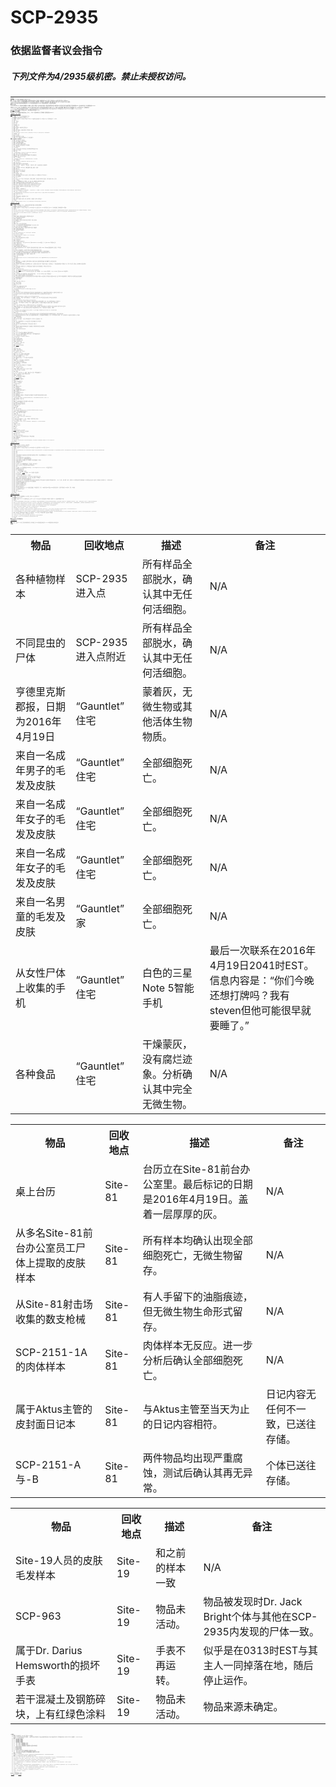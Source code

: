 # SCP-2935
                        



### **依据监督者议会指令** 

##### 下列文件为4/2935级机密。禁止未授权访问。



<div style='clear:both; height: 0px; font-size: 1px' />

---



SCP-2935。



**特殊收容措施：** SCP-2935的入口已被水泥封闭，禁止进入SCP-2935。

**描述：** SCP-2935是一个时空异常，位于印第安纳州乔帕附近一座公墓地下的石灰石洞穴内。该公墓最后一次埋葬的死者死于1908年，基金会人员在发现来自SCP-2935的信号后发现了此地*（参见附录2935.1）* 。

SCP-2935异常本身是一平行现实，与2016年时的现代地球近乎完全一致，唯一的不同是，所有生命活动，无论有机或无机，包括有知觉实体、机械、电脑等“类生命”现象，在SCP-2935内全部于2016年4月20日停止。

从最初进入SCP-2935内进行侦测的机动特遣队所收集情报看，SCP-2935内的全部生命形式是在0300-0400 EST之间毫无征兆地全部死亡，其原因当前仍然未确定。

**附录2935.1：发现** 

于2016年4月28日约0500 EST，印第安纳州布卢明顿附近Site-81的通信人员侦测到一无线电信号。该信号本身失真无法辨识，对其跟踪后指向印第安纳州乔帕一处接近美国70号州际公路的未合并区域。依照基金会政策，印第安纳波利斯的Site-81人员被派去确认信号源头，在对区域的搜查中发现SCP-2935。

在最初进入SCP-2935后<sup class='footnoteref'>
 <a shape='rect' class='footnoteref' id='footnoteref-1' href='javascript:;' onclick='WIKIDOT.page.utils.scrollToReference(&apos;footnote-1&apos;)'>1</a>
</sup>，探索人员并未立即察觉到该异常，而是以为无人机发现了洞穴的另一侧出口。但在对周边区域进行观察后探索人员很快纠正了这一点，并收到了未失真的信号播报。该播报似乎是自4月20日开始循环播放，来自SCP-2935现实内的Site-81。完整内容抄录如下。


> 这是来自SCP基金会及你所属国政府的自动应急播报。一个或更多我们的站点出现联系中断，可能是由未知规模的收容突破造成。所有民众应依照指令留在家中，等待收容组处置突破。本信息自2016年4月20日开始播报至—（*信息到此中断然后循环* ）
> 

这之后[Site-81](/secure-facility-dossier-site-81)人员联系了站点指挥部。机动特遣队Epsilon-13 “昭昭天命”被立即派往检查探索SCP-2935。

**附录2935.2：SCP-2935的探索** 

MTF Epsilon-13对SCP-2935的探索分四次独立任务完成，三次为人工，一次为无人。在任务中找到了若干人造器物和情报，完整列表描述参见*附录2935.3* 。


<a shape='rect' class='collapsible-block-link' href='javascript:;'>+&#160;&#25506;&#32034;&#20219;&#21153;2935.1&#65292;&#20195;&#21495;&#65306;Gauntlet</a>

<a shape='rect' class='collapsible-block-link' href='javascript:;'>-&#160;&#20851;&#38381;</a>


> **任务概要：** 在SCP-2935进入点附近搜索采集情报、样本。
> 
> **执行特遣队：** 机动特遣队Epsilon-13“昭昭天命”（4人）
> 
> **其他信息：** 下面是MTF E-13记录的音频、视频抄录，他们在SCP-2935被发现后立即开始调查。特工Juno领导四人小队，对异常的初探仅进行了一个多小时。
> 
> [开始记录]
> 
> **Juno：** 开启话筒。
> 
> **Devon：** 检查。
> 
> **Kael：** 检查。
> 
> **Underwood：** 检查。
> 
> **Juno：** 指挥部？
> 
> **指挥部：** 我们听到了。确认所有特工集合在进入点。.
> 
> **Juno：** 已确认。
> 
> **指挥部：** 很好。继续进入。不要放过任何机会，我们对那里一无所知。
> 
> **Juno：** 明白，前进。
> 
> *MTF E-13进入SCP-2935。穿过洞穴花了约15分钟，之后队伍出现在.SCP-2935的另一侧。摄像头适应光线后，可以看到周围风景。* 
> 
> **Underwood：** 天哪。
> 
> **Kael：** 耶，真可怕。
> 
> **指挥部：** 确认你们看到了什么，领队。
> 
> **Juno：** 好，嗯……看起来完全没有活的植物。树、草、所有东西都死了。

**指挥部：** 温度读数是24C。听起来正常？
> 
> **Juno：** 肯定。很怡人。多云，但没有风。
> 
> **指挥部：** 明白。继续推进，注意找寻任何住房。
> 
> **Devon：** 这是我们刚刚离开的那地方？
> 
> **指挥部：** 我们正在确认。能辨识什么东西吗？
> 
> **Kael：** 如果上这座山，就该有条路在那边，我们来的那条。
> 
> **Juno：** 朝那里前进吧。
> 
> *队伍向山峰前进。* 
> 
> **Juno：** 对，有条路。指挥部，现在还不能说定，但初步观察看这和我们那边是同一地点。
> 
> **指挥部：** 明白。小心前进。
> 
> **Juno：** 明白。
> 
> *小队向北朝附近道路前进。大约前进2千米后，队伍发现一座农场。有两辆车在外面。* 
> 
> **Juno：** 指挥部，这里发现一座房屋。准备进入检查。
> 
> **指挥部：** 明白。领队，让Underwood安装你们的广播转播器。我们会试图回答信号。
> 
> **Underwood：** 知道了，指挥。我马上安装。
> 
> **Juno：** 好了，我们前进。
> 
> *小队来到农场前门。门没有锁。前厅无人，特工Kael确认房内仍有电力。特工去往厨房。* 
> 
> **Devon：** 耶稣基督这是-
> 
> *三具成人尸体，两女一男，坐在厨房内的桌边。第四具尸体是一男童，倒在一侧。* 
> 
> **Juno：** 指挥，看到了吗？
> 
> **指挥部：** 能看到。能确认这些人还有没有生命迹象吗？
> 
> **Juno：** 能……男人死了……右边那个女人……还有左边那个……还有那个孩子，都死了。肯定是最近发生的，没有腐烂迹象。
> 
> **Kael：** 太他妈可怕了。
> 
> **Devon：** 桌上有份报纸，2016年4月19日，亨德里克斯郡报。指挥部，能确认一下头条吗？
> 
> **指挥部：** 稍等，队员。
> 
> **Kael：** 晚餐还在，看。鸡。土豆泥，豆子。
> 
> **指挥部：** 确认头条了。与当天的报纸相符。
> 
> **Devon：** 这他妈。
> 
> **Kael：** 吃的不新鲜了，但还没-
> 
> **Devon：** 墙钟上的日期是2016年4月28日。就是今天，还有完全一样的时间，0945。和我的时间一样。他们在这多久了？
> 
> **Kael：** 老大，你看看食物。
> 
> **Juno：** 怎么了？
> 
> **Kael：** 蒙上灰了。它们—它们也是。它们在这有段时间了，但这吃的，都放陈了，却没有烂掉。现在鸡肉上早该长霉了，但这什么都没有。看吧？土豆也是。
> 
> **Juno：** 对，我看到了。
> 
> **指挥部：** 队员，我们需要取样。食品，还有那些人。头发，皮肤，体液，能收集就收。房间里有任何电子设备吗？
> 
> **Devon：** 旁边的房间里有个笔记本电脑。女人的包里有个智能手机。让我……对，没电了。
> 
> **指挥部：** 采集它，看看附近有没有可注意的东西，然后退出去。没确认环境情况前不能让你们待太久。
> 
> *Kael特工采集了尸体样本和食品样本。Juno特工搜查了房屋。Devon特工去往卧室打开了电视机。* 
> 
> **Devon：** 电视还能用，刚刚翻了翻，除了调试信号外什么都没有……操，该死，老大，快来。
> 
> **Juno：** 发现什么了？
> 
> **Devon：** 我觉得这是……家庭购物网络。看。
> 
> *电视中出现了家庭购物网络的节目。两人出现在屏幕中，一人倒在空椅子附近，另一人面朝镜头。两人都无活动。背景已经被焚毁，似乎自动灭火系统已经被触发过，屏幕外有红色警报灯在闪烁。屏幕下方的字幕仍在滚动，写着“2016年4月28日”。* 
> 
> **Juno：** 好吧。行了，我们出去。过来，我们走了。
> 
> *队员离开房屋与Underwood回合，他已完成信号台安装。15分钟后，MTF E-13返回SCP-2935进入点。在返回前，Kael特工又收集了周围植物的样本。* 
> 
> **Devon：** 我才发现一件事，老大。
> 
> **Juno：** 什么？
> 
> **Devon：** 这是中西部的夏天。你就没觉得少了什么吗？
> 
> **Juno：** 什么意思？
> 
> **Devon：** 听听。什么都没有。没有鸟叫、虫鸣，没有车的声音，什么都没有。只有风声。太他妈安静了。
> 
> [记录结束]
> 
> *备注：任务结束后，队员返回SCP-2935进入点。然而，队员被指示留在SCP-2935内建立前哨营地，等待更多队员进入。* 
> 





<a shape='rect' class='collapsible-block-link' href='javascript:;'>+&#160;&#25506;&#32034;&#20219;&#21153;2935.2&#65292;&#20195;&#21495;&#65306;&#36299;&#28041;</a>

<a shape='rect' class='collapsible-block-link' href='javascript:;'>-&#160;&#20851;&#38381;</a>


> **任务概要：** 进入基金会站点（Site-81），试图取回其中的基金会服务器数据，并在那里建立前哨营地。
> 
> **执行特遣队：** 机动特遣队Epsilon-13“昭昭天命”（16人）
> 
> **其他信息：** 下面是MTF E-13记录的音频、视频抄录，特工Juno与Roy领导16人小队，被指示去找寻SCP-2935内的可用车辆，去往Site-81。无关内容已被略去。完整内容请联系Site-81管理部。
> 
> [开始记录]
> 
> *略去多余对话。队员找到了许多车辆，向南出发去Site-81。主干道因SCP-2935内的突发死亡事件被车辆堵塞。高速路上可以看到火苗，还有三架坠毁的客机。对撞击现场的检查后发现了同样的情况：所有居民都似乎是同时地失去了意识。结果便是很多车辆发生碰撞，一同停在路上。* 
> 
> *抵达布卢明顿后，MTF E-13分成两组，一队（特工Roy带领）直接向Site-81前进，另一队（特工Juno带领）试图进入站点外的“深度存储库”服务器所在地。为记录所便，Juno一队的记录在此略去。收集到的情报参见附录2935.3。* 
> 
> *特工Roy一队来到Site-81位于莱克门罗湖蓄水坝下方的主要入口。进入电梯确认仍在运转，小队进入地下。* 
> 
> **Olmann：** Roy。
> 
> **Roy：** 嗯？
> 
> **Olmann：** 我想知道，我知道你们是在做任务，但我觉得我19号那天在岗。
> 
> **Roy：** 我也在想一样的事。那天我也在岗。
> 
> **Olmann：** 你觉得我们在这里？
> 
> **Roy：** 很快就知道了。我还有Faust和Morocco在武器实验室待了一整晚。就在里面。
> 
> **Daniels：** 你们听到了吗？
> 
> **Indigo：** 什么？
> 
> **Daniels：** 这就对了。我们不该听到突破警报吗？
> 
> **Roy：** 不一定。突破警报是自动的，但首先得有哪间收容间触发它。不然，就只能人工启动。
> 
> **Keller：** 肯定有人去到了办公室，把应急播报启动了。
> 
> **Roy：** 那倒是个自动应答。我赌一把，它大概是因为生命探测仪没结果了才被触发的。
> 
> **Indigo：** 生命探测仪能触发紧急应答？
> 
> **Roy：** 不是哪个都这样。但很多都可以。
> 
> **Olmann：** 到了。
> 
> *队员离开电梯。可以看见Site-81主入口大门。所有灯光仍在运作。封锁状态确认。* 
> 
> **Roy：** Keller把门打开，诸位都小心。
> 
> *Keller特工用访问控制台进行操作。封锁被取消，大门打开，队员进入检查区。* 
> 
> **Ali：** 危险排除，开始行动。
> 
> **Roy：** 好了各位。我们首先确认前台办公室，向右前进。
> 
> *队伍进入Site-81前台办公室。* 
> 
> **Indigo：** 这里找到尸体了。
> 
> **Roy：** 耶，早该料到。认出来是谁了吗？
> 
> **Daniels：** 我是说他们已经干了……但这个是Desiree Clark，还有Max Westminster。John Cabin在那边……这一个是Elisa Watson。他们都在81站工作。
> 
> **Olmann：** 可能那天也在工作。
> 
> **Roy：** 谁知道他们在日历上划到哪天了？
> 
> **Straight：** 还没等到第一次交班，本地时间8AM？
> 
> **Roy：** 说得通。最后的登记在4月19号。Keller，再登进系统，看看能不能发现是什么触发了紧急响应。Olmann，你和Indigo去看看那边的休息室，看看有没……我也不知道。
> 
> **Ali：** 老大？
> 
> **Roy：** 抱歉，该死。我没想到这样……不该是这样。我原来以为会更乱的。收容突破总是如此，但这是……
> 
> **Daniels：** 干净。我是说他们显然就是尸体，但太干净了。没有血，轻微的死后排泄，但现在居然都干掉了。你觉得这是某种疾病？
> 
> **Roy：** 采点样本吧。擦拭下表面，用Indigo的装备确认微生物。Juno他们发现有间完全无菌的房子，指挥部想知道这里是不是也一样。
> 
> **Indigo：** 小心采集的表面不要被你自己污染了。衣服拉上，不要脱手套，等等。
> 
> **Roy：** 好了。前进。发现什么就通话。
> 
> **Olmann：** 明白。
> 
> *Olmann和Indigo特工去往休息间。发现了更多尸体。Keller特工再次操作Site-81控制系统。特工Ali、Straight和Daniels离开前台办公室去采集附近餐厅的样本。* 
> 
> **Keller：** 找到了。
> 
> **Roy：** 结果如何？
> 
> **Keller：** 看起来系统是在……0400点触发的，是在例行生命检测中。显然是出了故障，或者是系统觉得这是故障。所有生命播报器自上次检查后再没有应答。
> 
> **Roy：** 这都没有引发突破警报？
> 
> **Keller：** 我不觉得会。应该是先发给维护，然后是系统指挥部，然后……站点指挥部？如果没人回答，它可能就给17号站发信了，如果还是没反应……也许就发到监督者指挥部。这些都经过了之后，它启动了自动安全锁，封锁站点，开始广播求助。然后就开始等着。
> 
> **Roy：** 等什么？
> 
> **Keller：** 其他站点的回应。或者是任何工作人员。我觉得就是1级新人也能取消这个封锁。但是这都是假设了，我还没见过它真正这么用上。
> 
> **Roy：** 所以没人来应答。
> 
> **Keller：** 除了我们，隔了好几天之后。
> 
> **Roy：** （*停顿* ）那[AIAD们](/aiad-homescreen)呢？Alexandra是安装在这个站点了的，对吧？它们应该还在这里。
> 
> **Keller：** 说得好。（*停下来操作终端* ）好了。“Alexandra.aic当前正在运行。”很好，我来唤醒她。（*停顿* ）Alexandra，听得到我吗？（*无应答* ）Alexandra，这里是James Keller。你能听到我吗？
> 
> **Roy：** 试试看文本交互。
> 
> **Keller：** （*再次操作终端* ）没用。说程序还在运行，但是完全没有应答。我试试……（*停顿* ）哈。Thorn也是一言不发。它们都不说话了。
> 
> **Roy：** 那就怪了。既然解除了81号站的锁定，能在这里开启其他站点吗？
> 
> **Keller：** 也许它们和这里一样也都封锁了呢？当然有些站点的协议允许在岗的人解除封锁。我知道Site-27就是这样的，但他们那边有个超结实的Keter翼区。当然，我们还可以找到监督者解锁它们，我知道他们是可以远程解除全部站点的安保措施的。
> 
> **Roy：** 那你知道监督者们在那么？
> 
> **Keller：** 不知道，你知道吗？
> 
> **Roy：** 不。
> 
> **Olmann：** 嘿老大，我们……我们在，呃——
> 
> **Roy：** Olmann，你们在哪？
> 
> **Indigo：** 我们在武器实验室。
> 
> **Roy：** 噢。
> 
> **Olmann：** 我们可以就收集样本然后锁上这里的-
> 
> **Roy：** 不必，我要亲自看看。我们马上到。
> 
> *特工Roy与Keller去到Site-81武器试验室。特工Olmann与Indigo 已经在门内等待。* 
> 
> **Roy：** 我们看看吧。
> 
> **Indigo：** 老大，我们——
> 
> **Roy：** 这里这个不是我。我才是我。你觉得我会害怕这种异常里面发生的事？这种疯狂的破事我们早见多了，和搞乱你脑袋的地方或者别的什么。看到我自己的尸体算得个什么事。
> 
> 队员进入实验室。特工Morocco与Faust倒在工作台附近。Rodgers博士的尸体倒在射击场的门旁。房间里没有其他东西，但全部蒙上了灰。
> 
> **Roy：** 在哪？
> 
> *Olmann特工带领队员来到射击场门口。场内是空的，只有一具尸体在房间远处的地板上躺着。* 
> 
> **Indigo：** 我们收集样本了，我还把一小部分放在显微镜下看了。100%的细胞死亡，没有一个例外。我们会带回去进行更多调查，但我从来没见过这样的东西。
> 
> **Roy：** 耶，我们会见到的。
> 
> *Roy特工走到Roy特工的尸体旁。他伸出手将尸体翻过来，发现了他正在测试的枪。* 
> 
> **Indigo：** 他们……显然没有在腐烂，或者别的。甚至都没味道。似乎所有原本在死后破坏人体的生物过程都没了，因为……好吧，生物进程在某处被中止了，现在就是干尸。
> 
> **Roy：** 我知道了。（*停顿* ）我记得这个。这个我测试了一小会儿。安保摄像上应该能找到，查一下到底是什么时候发生的。看看是不是一致的……和其他所有地方。
> 
> **Olmann：** 好。
> 
> **Roy：** 行了。所以，我们该检查一下高层人员了。我觉得Aktus博士应该是九点上床，现在该是在宿舍里。
> 
> **Straight：** 我们已经去过了，他死了，其他人也是一样。Hamilton博士、Love博士、Karston博士、Mann博士都在大厅里，我觉得他是19号去镇上参加研讨的。和其他人都一样。保存完好。
> 
> **Roy：** 那就不用再跑腿了。Keller，去终端，看看能不能进入收容区。我要去确认那里有没有什么东西……我是说有没有什么东西跑出来了，大概吧。
> 
> **Keller：** 没问题。
> 
> *Keller特工找到附近一个终端。特工Indigo从特工Roy尸体上采集样本。另一边特工Straight、Ali和Daniels检查了Site-81高级人员尸体，采集必要样本和物品。* 
> 
> **Ali：** 你们觉不觉得，等回去了我们要被洗脑子？
> 
> **Daniels：** 为何？
> 
> **Ali：** 这可是严重的信息安保突破，不是吗？我是说，该死，我都可以跑去看看Aktus的袜子柜，然后告诉你他喜欢长的还是短的。谁知到我们还能发现什么，不管是无意的还是怎样。
> 
> **Roy：** 高层们其实对自己站点里的Skip们并不了解多少，真的。最重要的部分都锁在网络上了，真正重要的藏在不知放哪的胶片上。总之，你也不必偷看他的日记之类的。（*停顿* ）其实我觉得这可以。要是能访问日志就收集了吧，无伤大雅。
> 
> **Ali：** 记忆删除就有伤大雅了。
> 
> **Straight：** 反正你也不记得咯。
> 
> **Keller：** 进去了老大。看起来……一切正常，但我们要通过手动门，这里打不开。应该就在前面了，还有……
> 
> **Roy：** 嗯？
> 
> **Keller：** 有些……我不确定我看到什么了。是个加密安保警告，但不是自动触发的。是有人放在这的。
> 
> **Roy：** 什么时候发布的？
> 
> **Keller：** 大概三天前。肯定是在我们推定的时间后。也有可能只是出错了之类的，但……
> 
> **Roy：** 但是？
> 
> **Keller：** 看起来不像。这种东西不会就这样冒出来的。这么多故障保护，系统除非特别必要不会发个加密信息的。
> 
> **Roy：** 不然就是有人放在这里了。
> 
> **Keller：** （*停顿。视频音频记录到准备装备* ）
> 
> **Roy：** 可以吗？
> 
> **Keller：** 可以了。
> 
> **Roy：** 记录下来，发给Juno的小队。转播到本地，看看我们能找到什么。
> 
> **Keller：** 当然。（*停顿* ）刚刚收到他们的信息。好像他们已经完工了。说他们很快就到这边会合。
> 
> **Roy：** 好，那就下楼吧。看看什么Skip跑出来了。
> 
> *队伍在员工宿舍外集合，向下层电梯前进，来到收容一层。* 
> 
> **Roy：** 机灵些，各位。
> 
> **Olmann：** 感觉有谁在监控我们。
> 
> **Daniels：** 我也这么感觉。不对劲。
> 
> **Straight：** 这里还有什么东西。
> 
> **Roy：** 只有我们七个。一路前进，走吧。
> 
> *队员开始确认Safe级收容间。* 
> 
> **Indigo：** [SCP-2151](/scp-2151)。那个大肉东西。
> 
> **Roy：** 开门。
> 
> *特工打开了门。* 
> 
> **Straight：** 那里，在角落。
> 
> **Olmann：** 它在动吗？好像在动。
> 
> **Roy：** 只是光线而已。看吧，它也干掉了。
> 
> *特工Indigo检查了SCP-2151-1A.* 
> 
> **Indigo：** 对，这一个死了。检查房间，戒指就该在周围的。
> 
> **Daniels：** 在这里，但是都没光泽了，这一个全生锈了。
> 
> **Roy：** 装进袋子。我们继续。下一个是？
> 
> **Keller：** 备用房间在大厅最后，下一个可以去看看。那个鬼女孩在那里。
> 
> **Roy：** 去瞧瞧。
> 
> **Straight：** 等下，这一间也是亮着的。上面没有编号标签。
> 
> **Ali：** 操，闻到了没？从这房间里来的？
> 
> **Daniels：** 闻起来像是死了。上帝啊好重的味道。
> 
> **Roy：** 能开门吗，Keller?
> 
> **Keller：** 等下……嗯，它在升，我觉得是卡住了。也许是出故障了。
> 
> **Daniels：** 开窗子，那个没卡住-
> 
> **Ali：** （*开窗* ）噢操，这一个烂掉了。
> 
> **Straight：** 耶稣再世，你是对的。为什么这一个就不一样？它是谁？
> 
> **Ali：** 这有个口袋，噢伙计，Keller这是你。
> 
> **Keller：** 你确定？
> 
> **Ali：** 特工号1703，对的。名牌……呃……被盖住了，但袖子上的ID，看到了？你他妈到底碰到什么了？
> 
> **Keller：** 我……其实不确定。19号或者20号我肯定不在岗的。
> 
> **Straight：** 这就真是奇了怪了。
> 
> **Roy：** （*停顿* ）我们会回来的，继续前进。
> 
> *队伍来到[SCP-2996](/scp-2996)的收容间。* 
> 
> **Straight：** 这就是那个Skip被那什么—
> 
> **Daniels：** 对。
> 
> **Straight：** 他们到底有结论了没？
> 
> **Daniels：** 没，反正我不知道。
> 
> *特工Straight打开房间门。* 
> 
> **Indigo：** 操。
> 
> **Roy：** 这替换间还在工作吗？
> 
> **Keller：** 看起来是的。
> 
> **Ali：** 所以房间里到底是什么？
> 
> **Indigo：** 非得要我猜，就是那个鬼女孩儿了。
> 
> **Daniels：** 她这是炸了？
> 
> **Indigo：** 也许死两次会有不良反应。
> 
> **Roy：** 能开放房间门吗？
> 
> **Keller：** 我建议别这样。不管那是什么，我们的衣服可不是为此准备的。你们该看看他们清理这房间时穿的是什么鬼东西。
> 
> **Roy：** 那也好，继续看吧。
> 
> *队员继续检查收容间，结果类似：所有生物类异常实体被确认全部死亡，所有非生物器物或实体全部不再活动。检查进行一小时。* 
> 
> **Indigo：** 我刚刚想到一个问题，老大。
> 
> **Roy：** 什么？
> 
> **Indigo：** 几个月前你有收到备忘吗？他们正要把那个Skip送去19号站的？
> 
> **Roy：** 蜥蜴大爷？对，我有参加这个工作。
> 
> **Indigo：** 然后它好像有路过81号的样子呀？
> 
> **Roy：** 确实。待了几天。
> 
> **Ali：** 等等，蜥蜴？
> 
> **Indigo：** 哪天？
> 
> **Roy：** （*停顿* ）下楼，快点。
> 
> *队员来到收容最底层。特工Keller关闭了封锁，大部分房间都是为Euclid和Keter级实体准备，现在全都空了。* 
> 
> **Olmann：** 它们把那个蜥蜴搬到这里还没告诉员工？
> 
> **Roy：** 只有必要人士知道。其他人会紧张的。
> 
> **Straight：** 为啥。
> 
> **Roy：** 安静。它可能就在拐角了——那里。
> 
> *队员来到一个收容间前。绿色指示灯亮起，说明收容间仍在运行。* 
> 
> **Roy：** 开门，Keller。
> 
> **Ali：** 嘿老大，等等。要是我们开了门，它还是……你知道的，它还是老样子的话，那不就——
> 
> **Roy：** 我们会被操死，我知道。（*示意Keller* ）
> 
> *特工Keller打开安保门，队员进入。房间内有一巨型钢制收容箱，一箱酸液悬在箱子上方，还有其他各式收容用器械。* 
> 
> **Roy：** 那有扇门。
> 
> **Straight：** Roy，我们——
> 
> *特工Roy打开了收容箱门。* 
> 
> **Indigo：** 我——
> 
> **Ali：** 怎样？
> 
> **Daniels：** 是——
> 
> *[SCP-682](/scp-682)的尸体在房间中，全无生命迹象。* 
> 
> **Straight：** 这不可能。这他妈的不可能。怎么可能这样。
> 
> *特工Indigo靠近尸体检查，然后很快返回。* 
> 
> **Indigo：** 没错，它死了。
> 
> *队员全体沉默。特工Ali把手伸过头。* 
> 
> **Roy：** 你们知道的，各位，我突然也感觉这地方有古怪了。我们快点回地面。
> 
> **Indigo：** 要收集样本吗？
> 
> **Roy：** 我可以等等。
> 
> *队员返回地表，过程中基本没有交谈。队员与特工Juno的搜查队会合。双方均以自动无人机将收集的物品、情报送去了SCP-2935入口基地进行分析。* 
> 
> [记录结束]
> 





<a shape='rect' class='collapsible-block-link' href='javascript:;'>+&#160;&#25506;&#32034;&#20219;&#21153;2935.3&#65292;&#20195;&#21495;&#65306;&#21313;&#20061;</a>

<a shape='rect' class='collapsible-block-link' href='javascript:;'>-&#160;&#20851;&#38381;</a>


> **任务概要：** 旅行去往SCP-2935内的Site-19，确认其状态。
> 
> **执行特遣队：** 机动特遣队Epsilon-13“昭昭天命”（16人）
> 
> **其他信息：** 下面是MTF E-13记录的音频、视频抄录，特工Juno与Roy领导16人小队，被指示继续SCP-2935内任务，去往Site-19。
> 
> [开始记录]
> 
> *因MTF E-13队伍装备出现技术问题，只有一份记录成功发送到了广播转播站。仅有的记录来自特工Keller，在六天的探索中不间断地持续传输音频。第一天后指挥部联系到了特工Keller，告知他传输器出现问题，虽然不能完全确定，但特工Keller似乎确有收到信息，全程没有试图修复传输器。下面是特工Keller音频传输信息的摘录。* 
> 
> **Keller：** 西南。
> 
> **Keller：** 等等。
> 
> **Keller：** 好了。
> 
> **Keller：** 这里有好多系统信息。看起来很多站点在试图自动联系19号站获得支援。我觉得……有些站点我听都没听说过。这一个甚至可能是—
> 
> **Keller：** 和81号的广播一样。
> 
> **Keller：** 对，但这个不搞每小时检查。只是每几秒就就检测下。
> 
> **Keller：** 0113时，所以就是0313EST。和我们推测的时间表吻合。
> 
> **Keller：** 没有电力。那边没人可以更换燃料，所以它可能就撕碎了它们然后等着换新的了，现在没灯。
> 
> **Keller：** 不是那种工程师，抱歉。
> 
> **Keller：** 大厅下面应该有一个。
> 
> **Keller：** 对，他死了。（*停顿* ）我想既然我还站在这，它也不管用了。你们可以碰它了。
> 
> **Keller：** 装进袋子。贴上标签，让他们知道护身符已经没法对他们做任何事。
> 
> **Keller：** 等下。
> 
> **Keller：** 门是开着的。（*停顿* ）我觉得那曾经是Cimmerian博士。（*听到特工Straight说“那可不是个站立的好地方”* ）本年度最保守的说法了。
> 
> **Keller：** 接收有问题-这里信号不太好。
> 
> **Keller：** 碎了，就和刚刚的面具一样。
> 
> **Keller：** （*笑* ）不，你可以眨眼睛了，没事的。
> 
> **Keller：** （*自言自语* ）你好……[SCP-079](/scp-079)。你醒着吗？（*停顿* ）什么都没有。这就是回答了。
> 
> **Keller：** 你们以为会有啥？
> 
> **Keller：** 无人机在这里。我要把它送回进入点了。一会儿就好。
> 
> **Keller：** （*特工Keller快速敲打键盘声持续数分钟，和之前的传输不同，背景里听不到其他人声音* ）
> 
> **Keller：** 就确认一下有没有什么知道情况的信息。（*停顿* ）没有，没有反常规的。可以继续推进了。
> 
> **Keller：** 至少你看起来不错。Mann现在脸朝下倒在楼梯最下面。
> 
> **Keller：** 他们都死了。每个人都死了。你们怎么还没发现？我们可不是在进行什么狗屁回收任务。我们不是来救人的。没有谁可救。我们的证据显示所有人，（*停顿* ）不，所有人，所有人都死了。所有人，所有东西。100%的基金会站点报告完全相同的故障。100%的基金会站点进入封锁。不只是这里，全世界都是。没什么地堡可以去了——因为所有人都没了！
> 
> **Keller：** 但这不是我们的现实，是别人的。我们的..还没事。我们什么事都没遇到。
> 
> **Keller：** 电力核心抛出了用掉的燃料棒，熄灯了。
> 
> **Keller：** 这肯定触发了紧急突破协议，我不能-
> 
> **Keller：** 门锁上了，Juno。我不会芝麻开门。
> 
> **Keller：** 抱歉。我试试发些东西出去。
> 
> **Keller：** 嘿，指挥部，这里是Keller。那个，嗯，19号站的核武器被触发了。我们被锁在这里了，还有……Kael要你们告诉Anita他爱她，Daniels在佛罗里达还有家人，告诉他们他很好就行。Roy还有孩子，他说……你们懂的。
> 
> **Keller：** 不。只是意味着扩音器没电了。
> 
> **Keller：** 我们完了。
> 
> **Keller：** 我—（*传输突然中断）* ）
> 
> [记录结束]
> 





<a shape='rect' class='collapsible-block-link' href='javascript:;'>+&#160;&#25506;&#32034;&#20219;&#21153;2935.4&#65292;&#20195;&#21495;&#65306;&#31354;&#26080;</a>

<a shape='rect' class='collapsible-block-link' href='javascript:;'>-&#160;&#20851;&#38381;</a>


> **任务概要：** 利用自动无人机大面积探索SCP-2935内现实，并与MTF E-13队一起侦察Site-19。
> 
> **执行特遣队：** N/A（1台无人机）
> 
> **其他信息：** 下面是无人机（SKF-1951）采集的视频及音频，由Site-81人员在SCP-2935进入点启动。预定任务是使用无人机收集情报，并联系MTF E-13，取回队伍收集的情报、物品。
> 
> [开始记录]
> 
> *无人机从进入点出发向附近道路前进，将其作为起飞跑道。无人机飞行到3km高处。在此高度下周围环境清楚可见。整个地区完全没有任何形式的生物活动。许多树木已倒塌，似乎是由于大风，在道路和房屋上已出现大堆沙尘。在西边，一场风暴正在形成，向东移动。无人机朝向东去往印第安纳波利斯。* 
> 
> *如MTF E-13之前所确认，美国70号高速公路上基本没有交通车辆，只有少数半挂车。 周围镇上有数起大火在干燥植物和房屋中燃烧。在远处可见印第安纳波利斯国际机场，附近有多处大火，可能是因飞机坠落造成。一大团烟雾短暂遮蔽镜头，之后确认是从一架坠落的西南航空737喷气机冒出。* 
> 
> *抵达印第安纳波利斯后，发现该城市似乎相对完好。有多处发生小火灾的痕迹，但多已燃尽或被雨水浇灭。西边的一座公寓楼似乎发生了坍塌，但大部分建筑完好。* 
> 
> *无人机向北去往Site-19。穿过印第安纳州中北部，情况大多相同：死亡的植物、沙尘堆、以及动物与牲畜尸体。偶尔可见人类尸体，大部分可能都还在家中。* 
> 
> *摄像中断，指挥部无法重新与无人机取得联系，这点并未预料。无人机继续向Site-19自动飞行，通信可能是被风暴干扰。* 
> 
> *视频联系恢复。现在无人机处于风暴中心。正缓慢前行。附近出现闪电，摄像再次中断。* 
> 
> *半小时后视频恢复。无人机开始降落。GPS确认无人机位于Site-19附近，约在密歇根州兰辛西北35km处。在西北方可见大火。下方可见一架喷气机，撞到了密歇根州立大学的斯巴达人体育场上。大学北方的红雪松河附近也有火灾。* 
> 
> *无人机开始最后降落，接近Site-19场地。在向Site-19宣明凭证后，无人机降落在东北小型机场，靠近员工寝室。无人机随后向MTF E-13传输了其坐标，展开太阳能板，并关机。* 
> 
> *五小时过去。特工Keller启动了无人机，并在无人机下方装载了一包裹的收集物品。特工Keller的无线电中传出其他队员的声音，但无法辨认内容。之后特工Keller从回收队硬盘内往无人机中传输了大量回收数据。* 
*特工Keller之后蹲在一个主摄像头前。特工伸出手用手套背擦了擦镜头，然后开始盯着镜头。* 
> 
> **Keller：** 我没有答案。我觉得根本就没有。我就做这一件事，希望能解决它。（*停顿* ）把它封上。你们要把它和我们一起封在这里。我很抱歉。
> 
> *特工离开无人机进入建筑内。十分钟后，无人机出发回到SCP-2935进入点。* 
> 
> *飞行约两小时后，无人机侦测到Site-19方向传来巨大爆炸。蘑菇云出现在地平线，说明站点核设备被引爆。* 
> 
> *回程一路顺利。无人机在SCP-2935本宇宙侧被顺利找回。数据与物品转运到Site-81调查。* 
> 
> [记录结束]
> 




**附录2935.3:**  MTF E-13任务回收数据及物品


<a shape='rect' class='collapsible-block-link' href='javascript:;'>+&#160;&#35775;&#38382;&#22238;&#25910;&#25968;&#25454;&#21450;&#29289;&#21697;</a>

<a shape='rect' class='collapsible-block-link' href='javascript:;'>-&#160;&#20851;&#38381;</a>


> **备注：** 下面是MTF E-13小队在三次任务中回收到的物品列表。部分物品略去，到Site-81研究部获取全部物品清单。从SCP-2935收集到的信息参见本附录最后部分。
> 

**寻获物品** 

<table class='wiki-content-table'>
 <tr>
  <th colspan='1' rowspan='1'>&#29289;&#21697;</th>
  <th colspan='1' rowspan='1'>&#22238;&#25910;&#22320;&#28857;</th>
  <th colspan='1' rowspan='1'>&#25551;&#36848;</th>
  <th colspan='1' rowspan='1'>&#22791;&#27880;</th>
 </tr>
 <tr>
  <td colspan='1' rowspan='1'>&#21508;&#31181;&#26893;&#29289;&#26679;&#26412;</td>
  <td colspan='1' rowspan='1'>SCP-2935 &#36827;&#20837;&#28857;</td>
  <td colspan='1' rowspan='1'>&#25152;&#26377;&#26679;&#21697;&#20840;&#37096;&#33073;&#27700;&#65292;&#30830;&#35748;&#20854;&#20013;&#26080;&#20219;&#20309;&#27963;&#32454;&#32990;&#12290;</td>
  <td colspan='1' rowspan='1'>N/A</td>
 </tr>
 <tr>
  <td colspan='1' rowspan='1'>&#19981;&#21516;&#26118;&#34411;&#30340;&#23608;&#20307;</td>
  <td colspan='1' rowspan='1'>SCP-2935&#36827;&#20837;&#28857;&#38468;&#36817;</td>
  <td colspan='1' rowspan='1'>&#25152;&#26377;&#26679;&#21697;&#20840;&#37096;&#33073;&#27700;&#65292;&#30830;&#35748;&#20854;&#20013;&#26080;&#20219;&#20309;&#27963;&#32454;&#32990;&#12290;</td>
  <td colspan='1' rowspan='1'>N/A</td>
 </tr>
 <tr>
  <td colspan='1' rowspan='1'>&#20136;&#24503;&#37324;&#20811;&#26031;&#37089;&#25253;&#65292;&#26085;&#26399;&#20026;2016&#24180;4&#26376;19&#26085;</td>
  <td colspan='1' rowspan='1'>&#8220;Gauntlet&#8221; &#20303;&#23429;</td>
  <td colspan='1' rowspan='1'>&#33945;&#30528;&#28784;&#65292;&#26080;&#24494;&#29983;&#29289;&#25110;&#20854;&#20182;&#27963;&#20307;&#29983;&#29289;&#29289;&#36136;&#12290;</td>
  <td colspan='1' rowspan='1'>N/A</td>
 </tr>
 <tr>
  <td colspan='1' rowspan='1'>&#26469;&#33258;&#19968;&#21517;&#25104;&#24180;&#30007;&#23376;&#30340;&#27611;&#21457;&#21450;&#30382;&#32932;</td>
  <td colspan='1' rowspan='1'>&#8220;Gauntlet&#8221; &#20303;&#23429;</td>
  <td colspan='1' rowspan='1'>&#20840;&#37096;&#32454;&#32990;&#27515;&#20129;&#12290;</td>
  <td colspan='1' rowspan='1'>N/A</td>
 </tr>
 <tr>
  <td colspan='1' rowspan='1'>&#26469;&#33258;&#19968;&#21517;&#25104;&#24180;&#22899;&#23376;&#30340;&#27611;&#21457;&#21450;&#30382;&#32932;</td>
  <td colspan='1' rowspan='1'>&#8220;Gauntlet&#8221; &#20303;&#23429;</td>
  <td colspan='1' rowspan='1'>&#20840;&#37096;&#32454;&#32990;&#27515;&#20129;&#12290;</td>
  <td colspan='1' rowspan='1'>N/A</td>
 </tr>
 <tr>
  <td colspan='1' rowspan='1'>&#26469;&#33258;&#19968;&#21517;&#25104;&#24180;&#22899;&#23376;&#30340;&#27611;&#21457;&#21450;&#30382;&#32932;</td>
  <td colspan='1' rowspan='1'>&#8220;Gauntlet&#8221; &#20303;&#23429;</td>
  <td colspan='1' rowspan='1'>&#20840;&#37096;&#32454;&#32990;&#27515;&#20129;&#12290;</td>
  <td colspan='1' rowspan='1'>N/A</td>
 </tr>
 <tr>
  <td colspan='1' rowspan='1'>&#26469;&#33258;&#19968;&#21517;&#30007;&#31461;&#30340;&#27611;&#21457;&#21450;&#30382;&#32932;</td>
  <td colspan='1' rowspan='1'>&#8220;Gauntlet&#8221; &#23478;</td>
  <td colspan='1' rowspan='1'>&#20840;&#37096;&#32454;&#32990;&#27515;&#20129;&#12290;</td>
  <td colspan='1' rowspan='1'>N/A</td>
 </tr>
 <tr>
  <td colspan='1' rowspan='1'>&#20174;&#22899;&#24615;&#23608;&#20307;&#19978;&#25910;&#38598;&#30340;&#25163;&#26426;</td>
  <td colspan='1' rowspan='1'>&#8220;Gauntlet&#8221; &#20303;&#23429;</td>
  <td colspan='1' rowspan='1'>&#30333;&#33394;&#30340;&#19977;&#26143;Note 5&#26234;&#33021;&#25163;&#26426;</td>
  <td colspan='1' rowspan='1'>&#26368;&#21518;&#19968;&#27425;&#32852;&#31995;&#22312;2016&#24180;4&#26376;19&#26085;2041&#26102;EST&#12290;&#20449;&#24687;&#20869;&#23481;&#26159;&#65306;&#8220;&#20320;&#20204;&#20170;&#26202;&#36824;&#24819;&#25171;&#29260;&#21527;&#65311;&#25105;&#26377;steven&#20294;&#20182;&#21487;&#33021;&#24456;&#26089;&#23601;&#35201;&#30561;&#20102;&#12290;&#8221;</td>
 </tr>
 <tr>
  <td colspan='1' rowspan='1'>&#21508;&#31181;&#39135;&#21697;</td>
  <td colspan='1' rowspan='1'>&#8220;Gauntlet&#8221; &#20303;&#23429;</td>
  <td colspan='1' rowspan='1'>&#24178;&#29157;&#33945;&#28784;&#65292;&#27809;&#26377;&#33104;&#28866;&#36857;&#35937;&#12290;&#20998;&#26512;&#30830;&#35748;&#20854;&#20013;&#23436;&#20840;&#26080;&#24494;&#29983;&#29289;&#12290;</td>
  <td colspan='1' rowspan='1'>N/A</td>
 </tr>
</table>
<table class='wiki-content-table'>
 <tr>
  <th colspan='1' rowspan='1'>&#29289;&#21697;</th>
  <th colspan='1' rowspan='1'>&#22238;&#25910;&#22320;&#28857;</th>
  <th colspan='1' rowspan='1'>&#25551;&#36848;</th>
  <th colspan='1' rowspan='1'>&#22791;&#27880;</th>
 </tr>
 <tr>
  <td colspan='1' rowspan='1'>&#26700;&#19978;&#21488;&#21382;</td>
  <td colspan='1' rowspan='1'>Site-81</td>
  <td colspan='1' rowspan='1'>&#21488;&#21382;&#31435;&#22312;Site-81&#21069;&#21488;&#21150;&#20844;&#23460;&#37324;&#12290;&#26368;&#21518;&#26631;&#35760;&#30340;&#26085;&#26399;&#26159;2016&#24180;4&#26376;19&#26085;&#12290;&#30422;&#30528;&#19968;&#23618;&#21402;&#21402;&#30340;&#28784;&#12290;</td>
  <td colspan='1' rowspan='1'>N/A</td>
 </tr>
 <tr>
  <td colspan='1' rowspan='1'>&#20174;&#22810;&#21517;Site-81&#21069;&#21488;&#21150;&#20844;&#23460;&#21592;&#24037;&#23608;&#20307;&#19978;&#25552;&#21462;&#30340;&#30382;&#32932;&#26679;&#26412;</td>
  <td colspan='1' rowspan='1'>Site-81</td>
  <td colspan='1' rowspan='1'>&#25152;&#26377;&#26679;&#26412;&#22343;&#30830;&#35748;&#20986;&#29616;&#20840;&#37096;&#32454;&#32990;&#27515;&#20129;&#65292;&#26080;&#24494;&#29983;&#29289;&#30041;&#23384;&#12290;</td>
  <td colspan='1' rowspan='1'>N/A</td>
 </tr>
 <tr>
  <td colspan='1' rowspan='1'>&#20174;Site-81&#23556;&#20987;&#22330;&#25910;&#38598;&#30340;&#25968;&#25903;&#26538;&#26800;</td>
  <td colspan='1' rowspan='1'>Site-81</td>
  <td colspan='1' rowspan='1'>&#26377;&#20154;&#25163;&#30041;&#19979;&#30340;&#27833;&#33026;&#30165;&#36857;&#65292;&#20294;&#26080;&#24494;&#29983;&#29289;&#29983;&#21629;&#24418;&#24335;&#30041;&#23384;&#12290;</td>
  <td colspan='1' rowspan='1'>N/A</td>
 </tr>
 <tr>
  <td colspan='1' rowspan='1'>SCP-2151-1A&#30340;&#32905;&#20307;&#26679;&#26412;</td>
  <td colspan='1' rowspan='1'>Site-81</td>
  <td colspan='1' rowspan='1'>&#32905;&#20307;&#26679;&#26412;&#26080;&#21453;&#24212;&#12290;&#36827;&#19968;&#27493;&#20998;&#26512;&#21518;&#30830;&#35748;&#20840;&#37096;&#32454;&#32990;&#27515;&#20129;&#12290;</td>
  <td colspan='1' rowspan='1'>N/A</td>
 </tr>
 <tr>
  <td colspan='1' rowspan='1'>&#23646;&#20110;Aktus&#20027;&#31649;&#30340;&#30382;&#23553;&#38754;&#26085;&#35760;&#26412;</td>
  <td colspan='1' rowspan='1'>Site-81</td>
  <td colspan='1' rowspan='1'>&#19982;Aktus&#20027;&#31649;&#33267;&#24403;&#22825;&#20026;&#27490;&#30340;&#26085;&#35760;&#20869;&#23481;&#30456;&#31526;&#12290;</td>
  <td colspan='1' rowspan='1'>&#26085;&#35760;&#20869;&#23481;&#26080;&#20219;&#20309;&#19981;&#19968;&#33268;&#65292;&#24050;&#36865;&#24448;&#23384;&#20648;&#12290;</td>
 </tr>
 <tr>
  <td colspan='1' rowspan='1'>SCP-2151-A&#19982;-B</td>
  <td colspan='1' rowspan='1'>Site-81</td>
  <td colspan='1' rowspan='1'>&#20004;&#20214;&#29289;&#21697;&#22343;&#20986;&#29616;&#20005;&#37325;&#33104;&#34432;&#65292;&#27979;&#35797;&#21518;&#30830;&#35748;&#20854;&#20877;&#26080;&#24322;&#24120;&#12290;</td>
  <td colspan='1' rowspan='1'>&#20010;&#20307;&#24050;&#36865;&#24448;&#23384;&#20648;&#12290;</td>
 </tr>
</table>
<table class='wiki-content-table'>
 <tr>
  <th colspan='1' rowspan='1'>&#29289;&#21697;</th>
  <th colspan='1' rowspan='1'>&#22238;&#25910;&#22320;&#28857;</th>
  <th colspan='1' rowspan='1'>&#25551;&#36848;</th>
  <th colspan='1' rowspan='1'>&#22791;&#27880;</th>
 </tr>
 <tr>
  <td colspan='1' rowspan='1'>Site-19&#20154;&#21592;&#30340;&#30382;&#32932;&#27611;&#21457;&#26679;&#26412;</td>
  <td colspan='1' rowspan='1'>Site-19</td>
  <td colspan='1' rowspan='1'>&#21644;&#20043;&#21069;&#30340;&#26679;&#26412;&#19968;&#33268;</td>
  <td colspan='1' rowspan='1'>N/A</td>
 </tr>
 <tr>
  <td colspan='1' rowspan='1'>SCP-963</td>
  <td colspan='1' rowspan='1'>Site-19</td>
  <td colspan='1' rowspan='1'>&#29289;&#21697;&#26410;&#27963;&#21160;&#12290;</td>
  <td colspan='1' rowspan='1'>&#29289;&#21697;&#34987;&#21457;&#29616;&#26102;Dr. Jack Bright&#20010;&#20307;&#19982;&#20854;&#20182;&#22312;SCP-2935&#20869;&#21457;&#29616;&#30340;&#23608;&#20307;&#19968;&#33268;&#12290;</td>
 </tr>
 <tr>
  <td colspan='1' rowspan='1'>&#23646;&#20110;Dr. Darius Hemsworth&#30340;&#25439;&#22351;&#25163;&#34920;</td>
  <td colspan='1' rowspan='1'>Site-19</td>
  <td colspan='1' rowspan='1'>&#25163;&#34920;&#19981;&#20877;&#36816;&#36716;&#12290;</td>
  <td colspan='1' rowspan='1'>&#20284;&#20046;&#26159;&#22312;0313&#26102;EST&#19982;&#20854;&#20027;&#20154;&#19968;&#21516;&#25481;&#33853;&#22312;&#22320;&#65292;&#38543;&#21518;&#20572;&#27490;&#36816;&#20316;&#12290;</td>
 </tr>
 <tr>
  <td colspan='1' rowspan='1'>&#33509;&#24178;&#28151;&#20957;&#22303;&#21450;&#38050;&#31563;&#30862;&#22359;&#65292;&#19978;&#26377;&#32418;&#32511;&#33394;&#28034;&#26009;</td>
  <td colspan='1' rowspan='1'>Site-19</td>
  <td colspan='1' rowspan='1'>&#29289;&#21697;&#26410;&#27963;&#21160;&#12290;</td>
  <td colspan='1' rowspan='1'>&#29289;&#21697;&#26469;&#28304;&#26410;&#30830;&#23450;&#12290;</td>
 </tr>
</table>
**寻获数据：** 


> **数据源：** 自动紧急响应信号，从Site-81发出，致使SCP-2935被发现。
> 
> 这是来自SCP基金会及你所属国政府的自动应急播报。一个或更多我们的站点出现联系中断，可能是由未知规模的收容突破造成。所有民众应依照指令留在家中，等待收容团队处置突破。本信息自2016年4月20日开始播报至—*（信息到此中断然后循环）* 
> 


> **数据源：**  Site-81发出的紧急监测记录
> 
> 0313 - **大规模传输错误，需要维护** 
> 
> 0314 - **大规模传输错误，需要维护** 
> 
> 0315 - **大规模传输错误，需要维护** 
> 
> 0316 - （致Site-81指挥部）**大规模传输错误，请指示** 
> 
> 0321 - （致Site-81指挥部）**大规模传输错误，请指示** 
> 
> 0326 - （致Site-81指挥部）**大规模传输错误，开始封锁程序。站点将在10分钟内封锁** 
> 
> 0331 - **站点将在5分钟内封锁** 
> 
> 0335 - **站点将在1分钟内封锁** 
> 
> 0336 - **站点封锁完毕。请指示。** 
> 
> 0400 - （致Site-17指挥部）**站点发生大规模传输错误。封锁程序已启动。请指示。** 
> 
> 0500 - （致监督者指挥部）**多个站点未响应，出现大规模传输错误。封锁程序已启动。请指示。** 
> 


> **数据源：** Site-19内外监控探头
> 
> *视频展现了SCP-2935事件发生的瞬间。于0313时EST，视频中所有站点员工以及周围的动植物在瞬间突然死亡。没有其他明显现象出现在视频内。* 
> 


> **数据源：** Site-81内的加密安保警告。解密后发现为一段隐藏的音频文件。抄录如下：
> 
> *好了，我们在这。我名叫……你知道* （笑）*，这真没关系。我在……曾经在……81号站工作。如果你听到这段，那你可能已经对这里发生了什么有点头绪了，所以我就不需要给你解释基金会了。但这，其他所有事情……* 
> 
> *我是说这非常明显了不是吗？操我吧……按我的记录，现在是……2136时，EST……4月26日。我已经回到了81号站，就算狗屁封锁启动了……我猜就这样了。* 
> 
> *我希望我能解释。我……要不是我还在流血，我会以为是在做梦。我有梦到我在做梦，但我醒过来还在这里。还在这里……一个人……所有人都没了。* 
> 
> *他们派我去检查在乔帕附近找到的信号，就在70号国道旁边。很小的探索任务，我是最近的。我出现在那里发现了这个……洞……在另一侧是我刚离开的那个世界，但——* 
> 
> *但这一个。这是我最后进入的世界。草，鸟，东西从天空中掉下，黑色的东西漂在水上。所有地方的人，都原地倒下。一片寂静，上帝啊一片寂静。就连……鸟，或者，或者虫子都没有……只有风声，别无他物。* 
> 
> *我回来报告我看到了什么，然后……* 
> 
> *我没有答案。我觉得根本就没有。我都找不到正确的词语来形容。这世界和我在洞里看到的那个不一样。人们在走动，日期不一样，事情不一样……因为这才是我的世界！这是我离开的那个！这是——我家人在这里，我的朋友，但现在……* 
> 
> *全没了。万物皆死。没有邪恶魔法，没有超自然星星，没有未来射线枪或者假真空机或者……什么都没有。这些都不是。不是我们做过的任何事。全没了。* 
> 
> *有什么……有什么东西肯定是在那洞里……一定有什么东西跟着我离开了那里。需要我去那里。需要我把它带出去。让它释放。让它对我的世界做出它对……对那……* 
> 
> *也许就是我。也许我就是原因。也许我……就是死亡。如果它在那而我把它带了回来，那我就是死亡。* 
> 
> *我把自己……放在一个收容间里了。把那该死的门卡上。我要对我眉间开一枪。其他人都死了，多一个又怎样？* 
> 
> *你知道的，它发生在我身上……如果你在听……* 
> 
> *你也是死亡了。* 
> 





Footnotes
<a shape='rect' href='javascript:;' onclick='WIKIDOT.page.utils.scrollToReference(&apos;footnoteref-1&apos;)'>1</a>. 以标准远程监控无人机进行。



« [SCP-2934](/scp-2934) | SCP-2935 | [SCP-2936](/scp-2936) »





                    